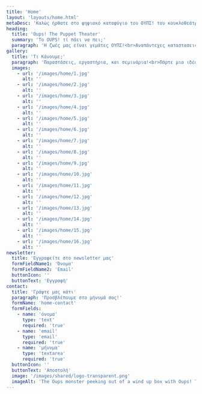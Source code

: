 ```yaml
---
title: 'Home'
layout: 'layouts/home.html'
metaDesc: 'Καλώς ήρθατε στο ψηφιακό καταφύγιο του ΟΥΠΣ! του κουκλοθεάτρου.'
heading:
  title: 'Oups! The Puppet Theater'
  summary: 'Το OUPS! τί πάει να πει;'
  paragraph: 'Η ζωές μας είναι γεμάτες ΟΥΠΣ!<br>Αναπάντεχες καταστασεις που μας κρατάνε πάντα σε εγρήγορση.<br>Με την καρδιά ανοιχτή ψαχνουμε την χαρά σε όσα ΟΥΠΣ!<br>Και αν προκύψουν και τα μεταμορφώνουμε σε γνώση και παιχνίδι.<br>Έσύ πόσα ΟΥΠΣ! έχεις κάνει σήμερα?!'
gallery:
  title: 'Τι Κάνουμε;'
  paragraph: 'Παραστάσεις, εργαστήρια, και σεμινάρια!<br>Πάρτε μια ιδέα από τη δουλειά μας.'
  images:
    - url: '/images/home/1.jpg'
      alt: ''
    - url: '/images/home/2.jpg'
      alt: ''
    - url: '/images/home/3.jpg'
      alt: ''
    - url: '/images/home/4.jpg'
      alt: ''
    - url: '/images/home/5.jpg'
      alt: ''
    - url: '/images/home/6.jpg'
      alt: ''
    - url: '/images/home/7.jpg'
      alt: ''
    - url: '/images/home/8.jpg'
      alt: ''
    - url: '/images/home/9.jpg'
      alt: ''
    - url: '/images/home/10.jpg'
      alt: ''
    - url: '/images/home/11.jpg'
      alt: ''
    - url: '/images/home/12.jpg'
      alt: ''
    - url: '/images/home/13.jpg'
      alt: ''
    - url: '/images/home/14.jpg'
      alt: ''
    - url: '/images/home/15.jpg'
      alt: ''
    - url: '/images/home/16.jpg'
      alt: ''
newsletter:
  title: 'Εγγραφείτε στο newsletter μας'
  formFieldName1: 'Όνομα'
  formFieldName2: 'Email'
  buttonIcon: ''
  buttonText: 'Εγγραφή'
contact:
  title: 'Γράψτε μας κάτι'
  paragraph: 'Προσβλέπουμε στο μήνυμά σας!'
  formName: 'home-contact'
  formFields:
    - name: 'όνομα'
      type: 'text'
      required: 'true'
    - name: 'email'
      type: 'email'
      required: 'true'
    - name: 'μήνυμα'
      type: 'textarea'
      required: 'true'
  buttonIcon: ''
  buttonText: 'Αποστολή'
  image: '/images/shared/logo-transparent.png'
  imageAlt: 'The Oups monster peeking out of a wind up box with Oups! The Puppet Theater written on the box.'
---
```

